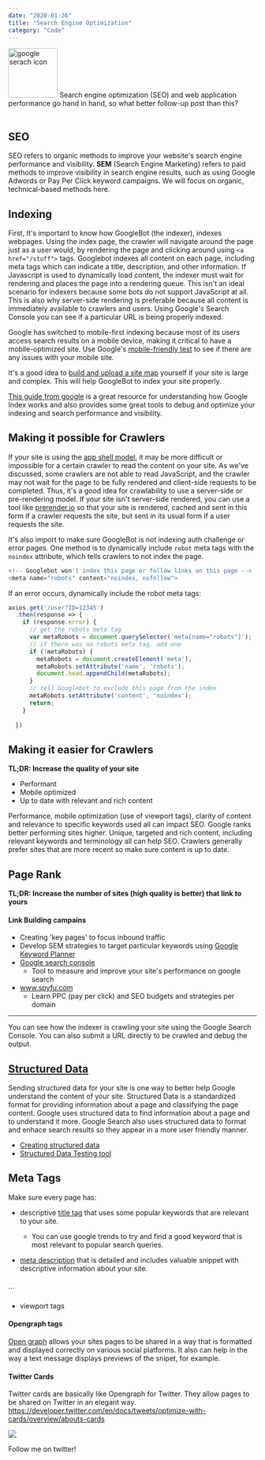 ```yaml
---
date: "2020-01-26"
title: "Search Engine Optimization"
category: "Code"
---
```

<img src="https://www.website.com/img/resources/beginners-guide/beginners_search.png" alt="google serach icon" role="presentation" title="Google Search icon" width="100" height="100" />
Search engine optimization (SEO) and web application performance go hand in hand, so what better follow-up post than this?
<br />
<br />

## SEO
SEO refers to organic methods to improve your website's search engine performance and visibility. <b>SEM</b> (Search Engine Marketing) refers to paid methods to improve visibility in search engine results, such as using Google Adwords or Pay Per Click keyword campaigns. We will focus on organic, technical-based methods here.

## Indexing
First, It's important to know how GoogleBot (the indexer), indexes webpages. Using the index page, the crawler will navigate around the page just as a user would, by rendering the page and clicking around using `<a href="/stuff">` tags. Googlebot indexes all content on each page, including meta tags which can indicate a title, description, and other information. If Javascript is used to dynamically load content, the indexer must wait for rendering and places the page into a rendering queue. This isn't an ideal scenario for indexers because some bots do not support JavaScript at all. This is also why server-side rendering is preferable because all content is immediately available to crawlers and users. Using Google's Search Console you can see if a particular URL is being properly indexed.

Google has switched to mobile-first indexing because most of its users access search results on a mobile device, making it critical to have a mobile-optimized site. Use Google's [mobile-friendly test](https://search.google.com/test/mobile-friendly) to see if there are any issues with your mobile site.

It's a good idea to [build and upload a site map](https://support.google.com/webmasters/answer/183668) yourself if your site is large and complex. This will help GoogleBot to index your site properly.

[This guide from google](https://developers.google.com/search/docs/guides/get-started) is a great resource for understanding how Google Index works and also provides some great tools to debug and optimize your indexing and search performance and visibility. 

## Making it possible for Crawlers
If your site is using the [app shell model](https://developers.google.com/web/fundamentals/architecture/app-shell), it may be more difficult or impossible for a certain crawler to read the content on your site. As we've discussed, some crawlers are not able to read JavaScript, and the crawler may not wait for the page to be fully rendered and client-side requests to be completed. Thus, it's a good idea for crawlability to use a server-side or pre-rendering model. If your site isn't server-side rendered, you can use a tool like [prerender.io](https://prerender.io/) so that your site is rendered, cached and sent in this form if a crawler requests the site, but sent in its usual form if a user requests the site.

It's also import to make sure GoogleBot is not indexing auth challenge or error pages. One method is to dynamically include `robot` meta tags with the `noindex` attribute, which tells crawlers to not index the page.
```javascript
<!-- Googlebot won't index this page or follow links on this page -->
<meta name="robots" content="noindex, nofollow">
```
If an error occurs, dynamically include the robot meta tags:
```javascript
axios.get('/user?ID=12345')
  .then(response => {
    if (response.error) {
      // get the robots meta tag
      var metaRobots = document.querySelector('meta[name="robots"]');
      // if there was no robots meta tag, add one
      if (!metaRobots) {
        metaRobots = document.createElement('meta');
        metaRobots.setAttribute('name', 'robots');
        document.head.appendChild(metaRobots);
      }
      // tell Googlebot to exclude this page from the index
      metaRobots.setAttribute('content', 'noindex');
      return;
    }
 
  })
```

## Making it easier for Crawlers
<b>TL;DR: Increase the quality of your site</b>
* Performant
* Mobile optimized
* Up to date with relevant and rich content

Performance, mobile optimization (use of viewport tags), clarity of content and relevance to specific keywords used all can impact SEO. Google ranks better performing sites higher. Unique, targeted and rich content, including relevant keywords and terminology all can help SEO.
Crawlers generally prefer sites that are more recent so make sure content is up to date.

##  Page Rank
<b>TL;DR: Increase the number of sites (high quality is better) that link to yours</b>
#### Link Building campains
* Creating 'key pages' to focus inbound traffic
* Develop SEM strategies to target particular keywords using [Google Keyword Planner](https://ads.google.com/intl/en_ca/home/tools/keyword-planner/)
* [Google search console](https://search.google.com/search-console/about)
  * Tool to measure and improve your site's performance on google search
* www.spyfu.com
  * Learn PPC (pay per click) and SEO budgets and strategies per domain

-----
You can see how the indexer is crawling your site using the Google Search Console. You can also submit a URL directly to be crawled and debug the output. 

## [Structured Data](https://developers.google.com/search/docs/guides/search-gallery)
Sending structured data for your site is one way to better help Google understand the content of your site. Structured Data is a standardized format for providing information about a page and classifying the page content. Google uses structured data to find information about a page and to understand it more. Google Search also uses structured data to format and enhace search results so they appear in a more user friendly manner.
* [Creating structured data](https://developers.google.com/search/docs/guides/prototype.html)
* [Structured Data Testing tool](https://search.google.com/structured-data/testing-tool)

## Meta Tags

Make sure every page has:
  * descriptive [title tag](https://support.google.com/webmasters/answer/35624#page-titles) that uses some popular keywords that are relevant to your site. 
    * You can use google trends to try and find a good keyword that is most relevant to popular search queries.

  * [meta description](https://support.google.com/webmasters/answer/35624#meta-descriptions) that is detailed and includes valuable snippet with descriptive information about your site. 

    ```javascript
<meta content="Google's generation of page titles and descriptions (or &quot;snippets&quot;) is completely automated and takes into account both the content of a page as well as references to it that appear on the web. The go" name="description">
  ```

  * viewport tags

#### Opengraph tags
[Open graph](https://ogp.me/) allows your sites pages to be shared in a way that is formatted and displayed correctly on various social platforms. It also can help in the way a text message displays previews of the snipet, for example. 

#### Twitter Cards
Twitter cards are basically like Opengraph for Twitter. They allow pages to be shared on Twitter in an elegant way. https://developer.twitter.com/en/docs/tweets/optimize-with-cards/overview/abouts-cards

![](https://i.imgur.com/XRXzats.png)

Follow me on twitter!